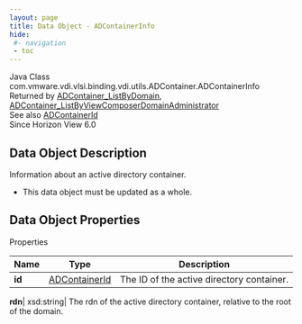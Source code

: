```yaml
---
layout: page
title: Data Object - ADContainerInfo
hide:
 #- navigation
 - toc
---
```






Java Class
    com.vmware.vdi.vlsi.binding.vdi.utils.ADContainer.ADContainerInfo  
Returned by
     [ADContainer_ListByDomain](vdi.utils.ADContainer.md#listByDomain), [ADContainer_ListByViewComposerDomainAdministrator](vdi.utils.ADContainer.md#listByViewComposerDomainAdministrator)  
See also
     [ADContainerId](vdi.entity.ADContainerId.md)  
Since 
    Horizon View 6.0

## Data Object Description 

Information about an active directory container. 

  * This data object must be updated as a whole.



## Data Object Properties

Properties

Name |  Type |  Description   
---|---|---  
**id**| [ADContainerId](vdi.entity.ADContainerId.md)|  The ID of the active directory container.   
  
**rdn**|  xsd:string|  The rdn of the active directory container, relative to the root of the domain.   
  
  

  

